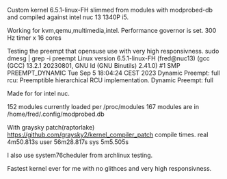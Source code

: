 Custom kernel 6.5.1-linux-FH slimmed from modules with modprobed-db and compiled against intel nuc 13 1340P i5.

Working for kvm,qemu,multimedia,intel.
Performance governor is set.
300 Hz timer x 16 cores

Testing the preempt that opensuse use with very high responsivness.
sudo dmesg | grep -i preempt
Linux version 6.5.1-linux-FH (fred@nuc13) (gcc (GCC) 13.2.1 20230801, GNU ld (GNU Binutils) 2.41.0) #1 SMP PREEMPT_DYNAMIC Tue Sep  5 18:04:24 CEST 2023
Dynamic Preempt: full
rcu: Preemptible hierarchical RCU implementation.
Dynamic Preempt: full

Made for for intel nuc.

152 modules currently loaded per /proc/modules
167 modules are in /home/fred/.config/modprobed.db

With graysky patch(raptorlake) https://github.com/graysky2/kernel_compiler_patch compile times.
real 4m50.813s user 56m28.817s sys 5m5.505s

I also use system76cheduler from archlinux testing.

Fastest kernel ever for me with no glithces and very high responsivness.
